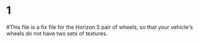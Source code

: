 # 1
#This file is a fix file for the Horizon 5 pair of wheels, so that your vehicle's wheels do not have two sets of textures.
